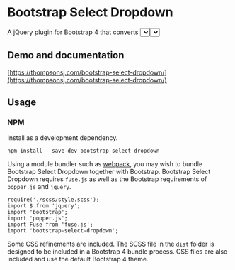 # Bootstrap Select Dropdown

A jQuery plugin for Bootstrap 4 that converts <select> and <select multiselect> elements to dropdowns. Uses fuse.js for fuzzy search and Bootstrap's dropdown plugin.

## Demo and documentation

[https://thompsonsj.com/bootstrap-select-dropdown/](https://thompsonsj.com/bootstrap-select-dropdown/)

## Usage

### NPM

Install as a development dependency.

```
npm install --save-dev bootstrap-select-dropdown
```

Using a module bundler such as [webpack](https://webpack.js.org/), you may wish to bundle Bootstrap Select Dropdown together with Bootstrap. Bootstrap Select Dropdown requires `fuse.js` as well as the Bootstrap requirements of `popper.js` and `jquery`.

```
require('./scss/style.scss');
import $ from 'jquery';
import 'bootstrap';
import 'popper.js';
import Fuse from 'fuse.js';
import 'bootstrap-select-dropdown';
```

Some CSS refinements are included. The SCSS file in the `dist` folder is designed to be included in a Bootstrap 4 bundle process. CSS files are also included and use the default Bootstrap 4 theme.

### <script>

Get started quickly by using CDNs/hosted files. Check [Introduction | Bootstrap](https://getbootstrap.com/docs/4.0/getting-started/introduction/) for the latest versions.

```
<link rel="stylesheet" href="https://maxcdn.bootstrapcdn.com/bootstrap/4.0.0/css/bootstrap.min.css" integrity="sha384-Gn5384xqQ1aoWXA+058RXPxPg6fy4IWvTNh0E263XmFcJlSAwiGgFAW/dAiS6JXm" crossorigin="anonymous">
<link rel="stylesheet" href="css/bootstrap-select-dropdown.css">

<script src="https://code.jquery.com/jquery-3.2.1.slim.min.js" integrity="sha384-KJ3o2DKtIkvYIK3UENzmM7KCkRr/rE9/Qpg6aAZGJwFDMVNA/GpGFF93hXpG5KkN" crossorigin="anonymous"></script>
<script src="https://cdnjs.cloudflare.com/ajax/libs/popper.js/1.12.9/umd/popper.min.js" integrity="sha384-ApNbgh9B+Y1QKtv3Rn7W3mgPxhU9K/ScQsAP7hUibX39j7fakFPskvXusvfa0b4Q" crossorigin="anonymous"></script>
<script src="https://maxcdn.bootstrapcdn.com/bootstrap/4.0.0/js/bootstrap.min.js" integrity="sha384-JZR6Spejh4U02d8jOt6vLEHfe/JQGiRRSQQxSfFWpi1MquVdAyjUar5+76PVCmYl" crossorigin="anonymous"></script>
<script src="js/bootstrap-select-dropdown.js"></script>
```

## Versioning

Version bump, builds, file tracking, commit and tag are handled automatically using the following commands.

```bash
npm version patch -m "Commit message."
npm version minor -m "Commit message."
npm version major -m "Commit message."
```

These commands call `npm run preversion` and `npm run version`. In `package.json`:

- The `preversion` script builds documentation and distribution files.
- The `version` script ensures changes applied by both builds are tracked by running `git add .`.

For more information on `npm version`, consult the [npm docs](https://docs.npmjs.com/cli/version).
